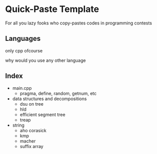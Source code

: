 # Quick-Paste Template

For all you lazy fooks who copy-pastes codes in programming contests

## Languages

only cpp ofcourse

why would you use any other language

## Index

- main.cpp
  - pragma, define, random, getnum, etc
- data structures and decompositions
  - dsu on tree
  - hld
  - efficient segment tree
  - treap
- string
  - aho corasick
  - kmp
  - macher
  - suffix array